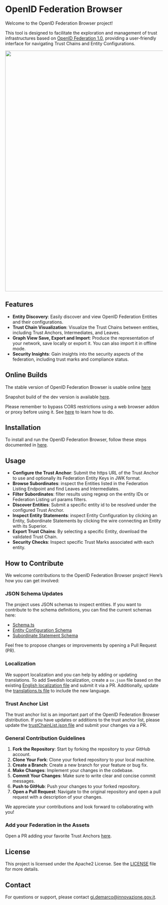 # OpenID Federation Browser

Welcome to the OpenID Federation Browser project!

This tool is designed to facilitate the exploration and management of trust infrastructures based on [OpenID Federation 1.0](https://openid.net/specs/openid-federation-1_0.html),
providing a user-friendly interface for navigating Trust Chains and Entity Configurations.

<img src="images/preview.gif" width="768">

## Features

- **Entity Discovery**: Easily discover and view OpenID Federation Entities and their configurations.
- **Trust Chain Visualization**: Visualize the Trust Chains between entities, including Trust Anchors, Intermediates, and Leaves.
- **Graph View Save, Export and Import**: Produce the representation of your network, save locally or export it. You can also import it in offline mode.
- **Security Insights**: Gain insights into the security aspects of the federation, including trust marks and compliance status.

## Online Builds

The stable version of OpenID Federation Browser is usable online [here](https://italia.github.io/openid-federation-browser/main)

Snapshot build of the dev version is available [here](https://italia.github.io/openid-federation-browser/dev/).

Please remember to bypass CORS restrictions using a web browser addon or proxy before using it. See [here](https://github.com/italia/openid-federation-browser/blob/main/SETUP.md#cors-restriction) to learn how to do.

## Installation

To install and run the OpenID Federation Browser, follow these steps documented in [here](SETUP.md).

## Usage

- **Configure the Trust Anchor**: Submit the https URL of the Trust Anchor to use and optionally its Federation Entity Keys in JWK format.
- **Browse Subordinates**: inspect the Entities listed in the Federation Listing Endpoint and find Leaves and Intermediates.
- **Filter Subordinates**: filter results using regexp on the entity IDs or Federation Listing url params filters.
- **Discover Entities**: Submit a specific entity id to be resolved under the configured Trust Anchor.
- **Inspect Entity Statements**: inspect Entity Configuration by clicking an Entity, Subordinate Statements by clicking the wire connecting an Entity with its Superior.
- **Export Trust Chains**: By selecting a specific Entity, download the validated Trust Chain.
- **Security Checks**: Inspect specific Trust Marks associated with each entity.

## How to Contribute

We welcome contributions to the OpenID Federation Browser project! Here’s how you can get involved:

### JSON Schema Updates

The project uses JSON schemas to inspect entities. If you want to contribute to the schema definitions, you can find the current schemas here:

- [Schema.ts](https://github.com/italia/openid-federation-browser/blob/db5efe73ca4ae0ae8c8a1189e1c415718c9357d4/src/lib/openid-federation/schema.ts#L4)
- [Entity Configuration Schema](https://github.com/italia/openid-federation-browser/blob/db5efe73ca4ae0ae8c8a1189e1c415718c9357d4/src/lib/openid-federation/schemas/entityConfiguration.schema.json#L4)
- [Subordinate Statement Schema](https://github.com/italia/openid-federation-browser/blob/db5efe73ca4ae0ae8c8a1189e1c415718c9357d4/src/lib/openid-federation/schemas/subordinateStatement.schema.json#L4)

Feel free to propose changes or improvements by opening a Pull Request (PR).

### Localization

We support localization and you can help by adding or updating translations. To add Swedish localization, create a `sv.json` file based on the existing [English localization file](https://github.com/italia/openid-federation-browser/blob/db5efe73ca4ae0ae8c8a1189e1c415718c9357d4/src/assets/localization/en.json#L4) and submit it via a PR. Additionally, update the [translations.ts file](https://github.com/italia/openid-federation-browser/blob/db5efe73ca4ae0ae8c8a1189e1c415718c9357d4/src/lib/translations.ts#L4) to include the new language.

### Trust Anchor List

The trust anchor list is an important part of the OpenID Federation Browser distribution. If you have updates or additions to the trust anchor list, please update the [trustChainList.json file](https://github.com/italia/openid-federation-browser/blob/db5efe73ca4ae0ae8c8a1189e1c415718c9357d4/src/assets/trustChainList.json#L4) and submit your changes via a PR.

### General Contribution Guidelines

1. **Fork the Repository**: Start by forking the repository to your GitHub account.
2. **Clone Your Fork**: Clone your forked repository to your local machine.
3. **Create a Branch**: Create a new branch for your feature or bug fix.
4. **Make Changes**: Implement your changes in the codebase.
5. **Commit Your Changes**: Make sure to write clear and concise commit messages.
6. **Push to GitHub**: Push your changes to your forked repository.
7. **Open a Pull Request**: Navigate to the original repository and open a pull request with a description of your changes. 

We appreciate your contributions and look forward to collaborating with you!

### Add your Federation in the Assets

Open a PR adding your favorite Trust Anchors [here](src/assets/trustChainList.json).

## License

This project is licensed under the Apache2 License. See the [LICENSE](LICENSE) file for more details.

## Contact

For questions or support, please contact [gi.demarco@innovazione.gov.it](mailto:gi.demarco@innovazione.gov.it).
